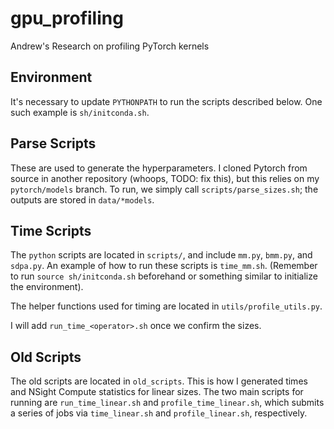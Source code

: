 # gpu_profiling
Andrew's Research on profiling PyTorch kernels

## Environment
It's necessary to update `PYTHONPATH` to run the scripts described below. One such example is `sh/initconda.sh`.

## Parse Scripts
These are used to generate the hyperparameters. I cloned Pytorch from source in another repository (whoops, TODO: fix this), but this relies on my `pytorch/models` branch. To run, we simply call `scripts/parse_sizes.sh`; the outputs are stored in `data/*models`.

## Time Scripts
The `python` scripts are located in `scripts/`, and include `mm.py`, `bmm.py`, and `sdpa.py`. An example of how to run these scripts is `time_mm.sh`. (Remember to run `source sh/initconda.sh` beforehand or something similar to initialize the environment).

The helper functions used for timing are located in `utils/profile_utils.py`.

I will add `run_time_<operator>.sh` once we confirm the sizes.

## Old Scripts
The old scripts are located in `old_scripts`. This is how I generated times and NSight Compute statistics for linear sizes. The two main scripts for running are `run_time_linear.sh` and `profile_time_linear.sh`, which submits a series of jobs via `time_linear.sh` and `profile_linear.sh`, respectively.
